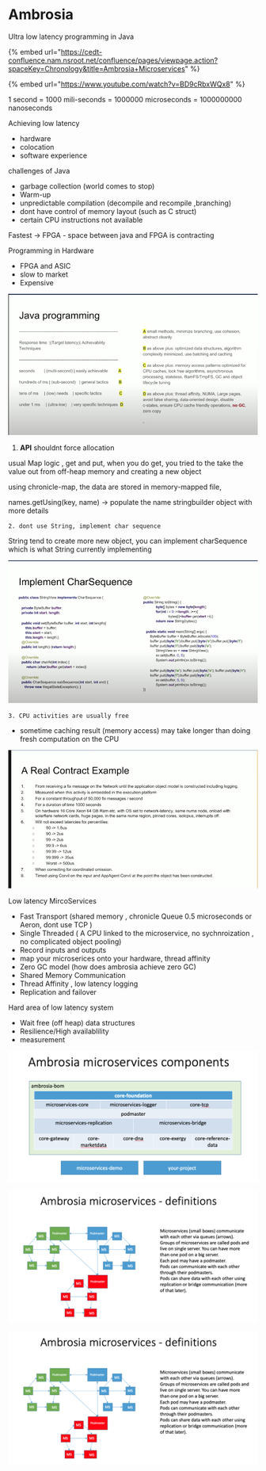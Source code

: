 # Ambrosia

Ultra low latency programming in Java 

{% embed url="https://cedt-confluence.nam.nsroot.net/confluence/pages/viewpage.action?spaceKey=Chronology&title=Ambrosia+Microservices" %}

{% embed url="https://www.youtube.com/watch?v=BD9cRbxWQx8" %}



1 second = 1000 mili-seconds = 1000000 microseconds = 1000000000 nanoseconds 

Achieving low latency 

* hardware
* colocation 
* software experience 

challenges of Java

* garbage collection \(world comes to stop\)
* Warm-up 
* unpredictable compilation \(decompile and recompile ,branching\)
* dont have control of memory layout \(such as C struct\) 
* certain CPU instructions not available 

Fastest -&gt; FPGA - space between java and FPGA is contracting

Programming in Hardware

* FPGA and ASIC
* slow to market 
* Expensive

![low latency programming ](../.gitbook/assets/image%20%28201%29.png)

1. **API** shouldnt force allocation 

 usual Map logic , get and put, when you do get, you tried to the take the value out from off-heap memory and creating a new object

using chronicle-map, the data are stored in memory-mapped file,

names.getUsing\(key, name\) -&gt; populate the name stringbuilder object with more details 

    2. dont use String, implement char sequence 

String tend to create more new object, you can implement charSequence which is what String currently implementing 

![](../.gitbook/assets/image%20%28199%29.png)

    3. CPU activities are usually free 

* sometime caching result \(memory access\) may take longer than doing fresh computation on the CPU



![](../.gitbook/assets/image%20%28200%29.png)



Low latency MircoServices 

* Fast Transport \(shared memory , chronicle Queue 0.5 microseconds or Aeron, dont use TCP \)
* Single Threaded \( A CPU linked to the microservice, no sychnroization , no complicated object pooling\)
* Record inputs and outputs
* map your microserices onto your hardware, thread affinity  
* Zero GC model \(how does ambrosia achieve zero GC\)
* Shared Memory Communication 
* Thread Affinity , low latency logging
* Replication and failover 



Hard area of low latency system

* Wait free \(off heap\) data structures 
* Resilience/High availablility 
* measurement 



![](../.gitbook/assets/image%20%28108%29.png)

![](../.gitbook/assets/image%20%28177%29.png)

![](../.gitbook/assets/image%20%28163%29.png)



